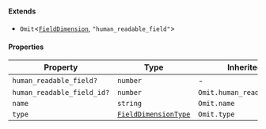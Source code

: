 #### Extends

* `Omit`<[`FieldDimension`](./generated/html/FieldDimension.md), `"human_readable_field"`>

#### Properties

| Property                                                        | Type                                                           | Inherited from                 |
| --------------------------------------------------------------- | -------------------------------------------------------------- | ------------------------------ |
| <a id="human_readable_field"></a> `human_readable_field?`       | `number`                                                       | -                              |
| <a id="human_readable_field_id"></a> `human_readable_field_id?` | `number`                                                       | `Omit.human_readable_field_id` |
| <a id="name"></a> `name`                                        | `string`                                                       | `Omit.name`                    |
| <a id="type"></a> `type`                                        | [`FieldDimensionType`](./generated/html/FieldDimensionType.md) | `Omit.type`                    |
